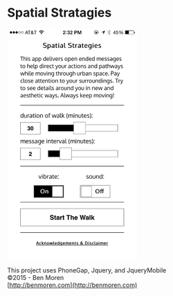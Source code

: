 # Spatial Stratagies #

<img src="/designFiles/screenshot.png" width="300px" />

This project uses PhoneGap, Jquery, and JqueryMobile <br>
©2015 - Ben Moren <br>
[http://benmoren.com](http://benmoren.com)  






